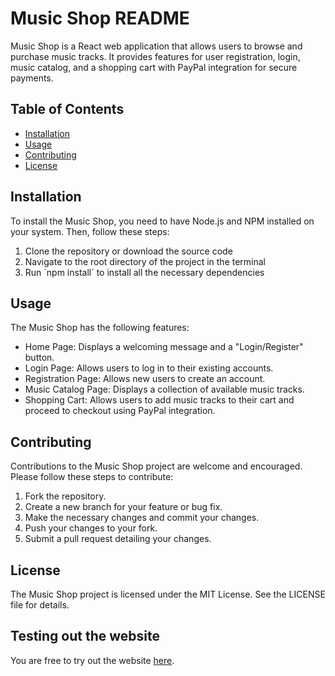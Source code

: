 <!DOCTYPE html>
<html>
<head>
  <meta charset="UTF-8">
  <meta name="viewport" content="width=device-width, initial-scale=1.0">
</head>
<body>
 <h1>Music Shop README</h1>
  <p>Music Shop is a React web application that allows users to browse and purchase music tracks. It provides features for user registration, login, music catalog, and a shopping cart with PayPal integration for secure payments.</p>
  <h2>Table of Contents</h2>
  <ul>
    <li><a href="#installation">Installation</a></li>
    <li><a href="#usage">Usage</a></li>
    <li><a href="#contributing">Contributing</a></li>
    <li><a href="#license">License</a></li>
  </ul>
  <h2 id="installation">Installation</h2>
  <p>To install the Music Shop, you need to have Node.js and NPM installed on your system. Then, follow these steps:</p>
  <ol>
    <li>Clone the repository or download the source code</li>
    <li>Navigate to the root directory of the project in the terminal</li>
    <li>Run `npm install` to install all the necessary dependencies</li>
  </ol>
  <h2 id="usage">Usage</h2>
  <p>The Music Shop has the following features:</p>
  <ul>
    <li>Home Page: Displays a welcoming message and a "Login/Register" button.</li>
    <li>Login Page: Allows users to log in to their existing accounts.</li>
    <li>Registration Page: Allows new users to create an account.</li>
    <li>Music Catalog Page: Displays a collection of available music tracks.</li>
    <li>Shopping Cart: Allows users to add music tracks to their cart and proceed to checkout using PayPal integration.</li>
  </ul>
  <h2 id="contributing">Contributing</h2>
  <p>Contributions to the Music Shop project are welcome and encouraged. Please follow these steps to contribute:</p>
  <ol>
    <li>Fork the repository.</li>
    <li>Create a new branch for your feature or bug fix.</li>
    <li>Make the necessary changes and commit your changes.</li>
    <li>Push your changes to your fork.</li>
    <li>Submit a pull request detailing your changes.</li>
  </ol>
  <h2 id="license">License</h2>
  <p>The Music Shop project is licensed under the MIT License. See the LICENSE file for details.</p>
 <h2 id="Testing">Testing out the website</h2>
<p>You are free to try out the website <a href="https://mmalbasa.net.eu.org">here</a>.</p>
</body>
</html>
